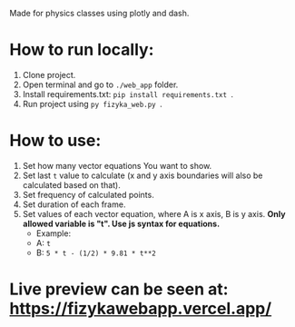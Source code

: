 Made for physics classes using plotly and dash.

# How to run locally:
1. Clone project.
2. Open terminal and go to ```./web_app``` folder.
3. Install requirements.txt: ```pip install requirements.txt ```.
4. Run project using ```py fizyka_web.py ```.

# How to use:
1. Set how many vector equations You want to show.
2. Set last ```t``` value to calculate (x and y axis boundaries will also be calculated based on that).
3. Set frequency of calculated points.
4. Set duration of each frame.
5. Set values of each vector equation, where A is x axis, B is y axis. **Only allowed variable is "t". Use js syntax for equations.**
    + Example:
    + A: ```t```
    + B: ```5 * t - (1/2) * 9.81 * t**2```
# Live preview can be seen at: https://fizykawebapp.vercel.app/
